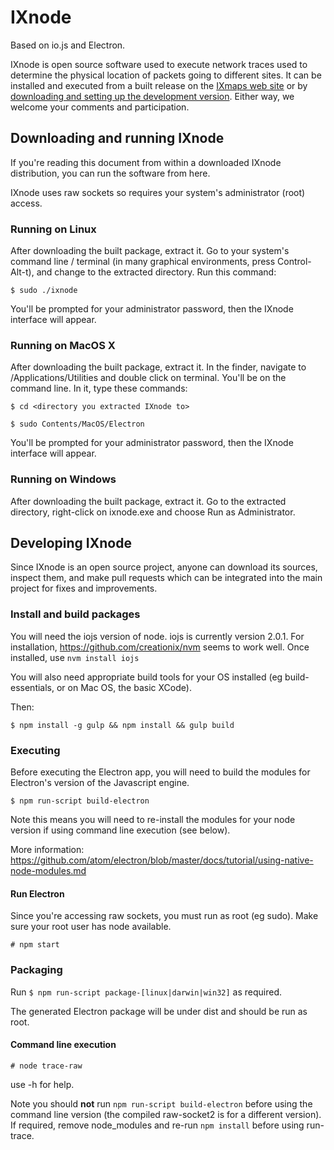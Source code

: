 # IXnode

Based on io.js and Electron.

IXnode is open source software used to execute network traces used to determine the physical location of packets going to different sites. It can be installed and executed from a built release on the [IXmaps web site](https://www.ixmaps.ca/) or by [downloading and setting up the development version](https://github.com/ixmaps/ixnode/). Either way, we welcome your comments and participation.

## Downloading and running IXnode

If you're reading this document from within a downloaded IXnode distribution, you can run the software from here.

IXnode uses raw sockets so requires your system's administrator (root) access. 

### Running on Linux

After downloading the built package, extract it. Go to your system's command line / terminal (in many graphical environments, press Control-Alt-t), and change to the extracted directory. Run this command:

`$ sudo ./ixnode`

You'll be prompted for your administrator password, then the IXnode interface will appear.

### Running on MacOS X

After downloading the built package, extract it. In the finder, navigate to /Applications/Utilities and double click on terminal. You'll be on the command line. In it, type these commands:

`$ cd <directory you extracted IXnode to>`

`$ sudo Contents/MacOS/Electron`

You'll be prompted for your administrator password, then the IXnode interface will appear.

### Running on Windows

After downloading the built package, extract it. Go to the extracted directory, right-click on ixnode.exe and choose Run as Administrator.

## Developing IXnode

Since IXnode is an open source project, anyone can download its sources, inspect them, and make pull requests which can be integrated into the main project for fixes and improvements.

### Install and build packages

You will need the iojs version of node. iojs is currently version 2.0.1. For installation, https://github.com/creationix/nvm seems to work well. Once installed, use `nvm install iojs`

You will also need appropriate build tools for your OS installed (eg build-essentials, or on Mac OS, the basic XCode).

Then:

`$ npm install -g gulp && npm install && gulp build`

### Executing

Before executing the Electron app, you will need to build the modules for Electron's version of the Javascript engine.

`$ npm run-script build-electron`

Note this means you will need to re-install the modules for your node version if using command line execution (see below).

More information: https://github.com/atom/electron/blob/master/docs/tutorial/using-native-node-modules.md

#### Run Electron

Since you're accessing raw sockets, you must run as root (eg sudo). Make sure your root user has node available.

`# npm start`

### Packaging

Run `$ npm run-script package-[linux|darwin|win32]` as required.

The generated Electron package will be under dist and should be run as root.

#### Command line execution

`# node trace-raw`

use -h for help.

Note you should **not** run `npm run-script build-electron` before using the command line version (the compiled raw-socket2 is for a different version). If required, remove node_modules and re-run `npm install` before using run-trace.
